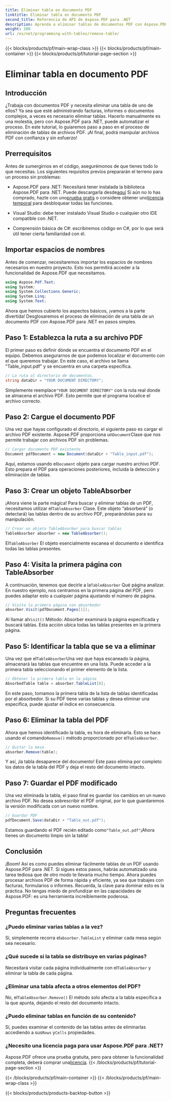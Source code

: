 ```yaml
---
title: Eliminar tabla en documento PDF
linktitle: Eliminar tabla en documento PDF
second_title: Referencia de API de Aspose.PDF para .NET
description: Aprenda a eliminar tablas de documentos PDF con Aspose.PDF para .NET con una guía paso a paso. Simplifique la manipulación de archivos PDF con este sencillo tutorial.
weight: 160
url: /es/net/programming-with-tables/remove-table/
---
```


{{< blocks/products/pf/main-wrap-class >}}
{{< blocks/products/pf/main-container >}}
{{< blocks/products/pf/tutorial-page-section >}}

# Eliminar tabla en documento PDF

## Introducción

¿Trabaja con documentos PDF y necesita eliminar una tabla de uno de ellos? Ya sea que esté administrando facturas, informes o documentos complejos, a veces es necesario eliminar tablas. Hacerlo manualmente es una molestia, pero con Aspose.PDF para .NET, puede automatizar el proceso. En este tutorial, lo guiaremos paso a paso en el proceso de eliminación de tablas de archivos PDF. ¡Al final, podrá manipular archivos PDF con confianza y sin esfuerzo!

## Prerrequisitos

Antes de sumergirnos en el código, asegurémonos de que tienes todo lo que necesitas. Los siguientes requisitos previos prepararán el terreno para un proceso sin problemas:

-  Aspose.PDF para .NET: Necesitará tener instalada la biblioteca Aspose.PDF para .NET. Puede descargarla desde[aquí](https://releases.aspose.com/pdf/net/) Si aún no lo has comprado, hazte con uno[prueba gratis](https://releases.aspose.com/) o considere obtener uno[licencia temporal](https://purchase.aspose.com/temporary-license/) para desbloquear todas las funciones.
  
- Visual Studio: debe tener instalado Visual Studio o cualquier otro IDE compatible con .NET.
  
- Comprensión básica de C#: escribiremos código en C#, por lo que será útil tener cierta familiaridad con él.

## Importar espacios de nombres

Antes de comenzar, necesitaremos importar los espacios de nombres necesarios en nuestro proyecto. Esto nos permitirá acceder a la funcionalidad de Aspose.PDF que necesitamos.

```csharp
using Aspose.Pdf.Text;
using System;
using System.Collections.Generic;
using System.Linq;
using System.Text;
```

Ahora que hemos cubierto los aspectos básicos, ¡vamos a la parte divertida! Desglosaremos el proceso de eliminación de una tabla de un documento PDF con Aspose.PDF para .NET en pasos simples.

## Paso 1: Establezca la ruta a su archivo PDF

El primer paso es definir dónde se encuentra el documento PDF en el equipo. Debemos asegurarnos de que podemos localizar el documento con el que queremos trabajar. En este caso, el archivo se llama "Table_input.pdf" y se encuentra en una carpeta específica.

```csharp
// La ruta al directorio de documentos.
string dataDir = "YOUR DOCUMENT DIRECTORY";
```

 Simplemente reemplace`"YOUR DOCUMENT DIRECTORY"` con la ruta real donde se almacena el archivo PDF. Esto permite que el programa localice el archivo correcto.

## Paso 2: Cargue el documento PDF

 Una vez que hayas configurado el directorio, el siguiente paso es cargar el archivo PDF existente. Aspose.PDF proporciona un`Document`Clase que nos permite trabajar con archivos PDF sin problemas.

```csharp
// Cargar documento PDF existente
Document pdfDocument = new Document(dataDir + "Table_input.pdf");
```

 Aquí, estamos usando el`Document` objeto para cargar nuestro archivo PDF. Esto prepara el PDF para operaciones posteriores, incluida la detección y eliminación de tablas.

## Paso 3: Crear un objeto TableAbsorber

 ¡Ahora viene la parte mágica! Para buscar y eliminar tablas de un PDF, necesitamos utilizar el`TableAbsorber` Clase. Este objeto “absorberá” (o detectará) las tablas dentro de su archivo PDF, preparándolas para su manipulación.

```csharp
// Crear un objeto TableAbsorber para buscar tablas
TableAbsorber absorber = new TableAbsorber();
```

 El`TableAbsorber` El objeto esencialmente escanea el documento e identifica todas las tablas presentes.

## Paso 4: Visita la primera página con TableAbsorber

 A continuación, tenemos que decirle a la`TableAbsorber` Qué página analizar. En nuestro ejemplo, nos centramos en la primera página del PDF, pero puedes adaptar esto a cualquier página ajustando el número de página.

```csharp
// Visita la primera página con absorbedor
absorber.Visit(pdfDocument.Pages[1]);
```

 Al llamar al`Visit()` Método: Absorber examinará la página especificada y buscará tablas. Esta acción ubica todas las tablas presentes en la primera página.

## Paso 5: Identificar la tabla que se va a eliminar

 Una vez que el`TableAbsorber`Una vez que haya escaneado la página, almacenará las tablas que encuentre en una lista. Puede acceder a la primera tabla seleccionando el primer elemento de la lista.

```csharp
// Obtener la primera tabla en la página
AbsorbedTable table = absorber.TableList[0];
```

En este paso, tomamos la primera tabla de la lista de tablas identificadas por el absorbedor. Si su PDF tiene varias tablas y desea eliminar una específica, puede ajustar el índice en consecuencia.

## Paso 6: Eliminar la tabla del PDF

 Ahora que hemos identificado la tabla, es hora de eliminarla. Esto se hace usando el comando`Remove()` método proporcionado por el`TableAbsorber`.

```csharp
// Quitar la mesa
absorber.Remove(table);
```

Y así, ¡la tabla desaparece del documento! Este paso elimina por completo los datos de la tabla del PDF y deja el resto del documento intacto.

## Paso 7: Guardar el PDF modificado

Una vez eliminada la tabla, el paso final es guardar los cambios en un nuevo archivo PDF. No desea sobrescribir el PDF original, por lo que guardaremos la versión modificada con un nuevo nombre.

```csharp
// Guardar PDF
pdfDocument.Save(dataDir + "Table_out.pdf");
```

 Estamos guardando el PDF recién editado como`"Table_out.pdf"`¡Ahora tienes un documento limpio sin la tabla!

## Conclusión

¡Boom! Así es como puedes eliminar fácilmente tablas de un PDF usando Aspose.PDF para .NET. Si sigues estos pasos, habrás automatizado una tarea tediosa que de otro modo te llevaría mucho tiempo. Ahora puedes procesar archivos PDF de forma rápida y eficiente, ya sea que trabajes con facturas, formularios o informes. Recuerda, la clave para dominar esto es la práctica. No tengas miedo de profundizar en las capacidades de Aspose.PDF: es una herramienta increíblemente poderosa.

## Preguntas frecuentes

### ¿Puedo eliminar varias tablas a la vez?  
 Sí, simplemente recorra el`absorber.TableList` y eliminar cada mesa según sea necesario.

### ¿Qué sucede si la tabla se distribuye en varias páginas?  
 Necesitará visitar cada página individualmente con el`TableAbsorber` y eliminar la tabla de cada página.

### ¿Eliminar una tabla afecta a otros elementos del PDF?  
 No, el`TableAbsorber.Remove()` El método solo afecta a la tabla específica a la que apunta, dejando el resto del documento intacto.

### ¿Puedo eliminar tablas en función de su contenido?  
 Sí, puedes examinar el contenido de las tablas antes de eliminarlas accediendo a sus`Rows` y`Cells` propiedades.

### ¿Necesito una licencia paga para usar Aspose.PDF para .NET?  
 Aspose.PDF ofrece una prueba gratuita, pero para obtener la funcionalidad completa, deberá comprar una[licencia](https://purchase.aspose.com/buy).
{{< /blocks/products/pf/tutorial-page-section >}}

{{< /blocks/products/pf/main-container >}}
{{< /blocks/products/pf/main-wrap-class >}}

{{< blocks/products/products-backtop-button >}}
